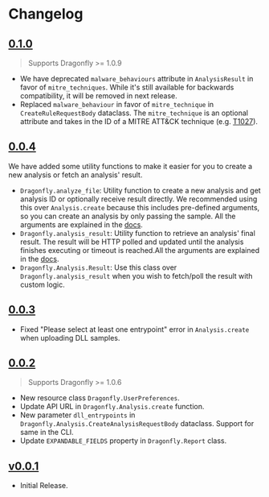# Changelog

## [0.1.0](https://github.com/certego/pydragonfly/releases/tag/0.1.0)

> Supports Dragonfly >= 1.0.9

- We have deprecated `malware_behaviours` attribute in `AnalysisResult` in favor of `mitre_techniques`. While it's still available for backwards compatibility, it will be removed in next release.
- Replaced `malware_behaviour` in favor of `mitre_technique` in `CreateRuleRequestBody` dataclass. The `mitre_technique` is an optional attribute and takes in the ID of a MITRE ATT&CK technique (e.g. [T1027](https://attack.mitre.org/techniques/T1027/)).

## [0.0.4](https://github.com/certego/pydragonfly/releases/tag/0.0.4)

We have added some utility functions to make it easier for you to create a new analysis or fetch an analysis' result.

- `Dragonfly.analyze_file`: Utility function to create a new analysis and get analysis ID or optionally receive result directly. We recommended using this over `Analysis.create` because this includes pre-defined arguments, so you can create an analysis by only passing the sample. All the arguments are explained in the [docs](https://certego-pydragonfly.readthedocs-hosted.com/en/stable/dragonfly.html#pydragonfly.Dragonfly.analyze_file).
- `Dragonfly.analysis_result`: Utility function to retrieve an analysis' final result. The result will be HTTP polled and updated until the analysis finishes executing or timeout is reached.All the arguments are explained in the [docs](https://certego-pydragonfly.readthedocs-hosted.com/en/stable/dragonfly.html#pydragonfly.Dragonfly.analysis_result).
- `Dragonfly.Analysis.Result`: Use this class over `Dragonfly.analysis_result` when you wish to fetch/poll the result with custom logic.

## [0.0.3](https://github.com/certego/pydragonfly/releases/tag/0.0.3)

- Fixed "Please select at least one entrypoint" error in `Analysis.create` when uploading DLL samples.

## [0.0.2](https://github.com/certego/pydragonfly/releases/tag/0.0.2)

> Supports Dragonfly >= 1.0.6

- New resource class `Dragonfly.UserPreferences`.
- Update API URL in `Dragonfly.Analysis.create` function.
- New parameter `dll_entrypoints` in `Dragonfly.Analysis.CreateAnalysisRequestBody` dataclass. Support for same in the CLI.
- Update `EXPANDABLE_FIELDS` property in `Dragonfly.Report` class.

## [v0.0.1](https://github.com/certego/pydragonfly/releases/tag/v0.0.1)

- Initial Release.
